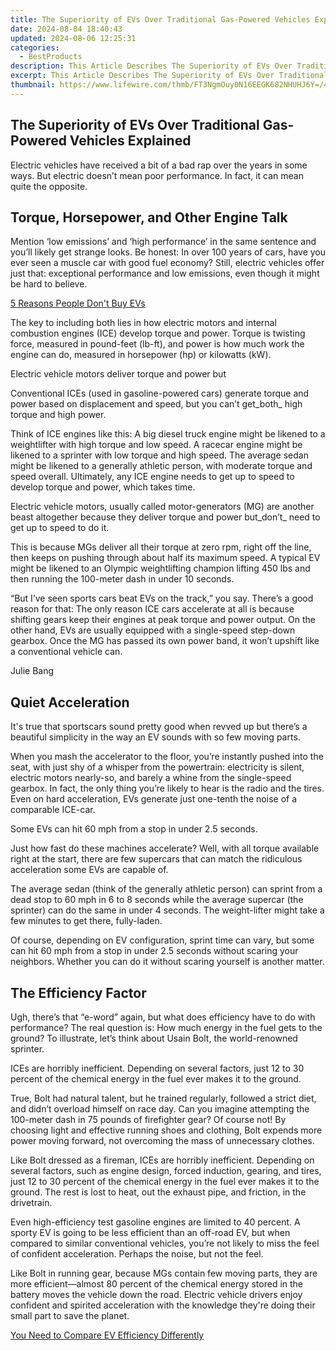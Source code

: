 ```yaml
---
title: The Superiority of EVs Over Traditional Gas-Powered Vehicles Explained
date: 2024-08-04 18:40:43
updated: 2024-08-06 12:25:31
categories:
  - BestProducts
description: This Article Describes The Superiority of EVs Over Traditional Gas-Powered Vehicles Explained
excerpt: This Article Describes The Superiority of EVs Over Traditional Gas-Powered Vehicles Explained
thumbnail: https://www.lifewire.com/thmb/FT3NgmOuy0N16EEGK682NHUHJ6Y=/400x300/filters:no_upscale():max_bytes(150000):strip_icc():format(webp)/EVsPerformBetterThanGasolineVehicles-6bccca6f0eff4017be66e30be940abd4.jpg
---
```


## The Superiority of EVs Over Traditional Gas-Powered Vehicles Explained

 Electric vehicles have received a bit of a bad rap over the years in some ways. But electric doesn’t mean poor performance. In fact, it can mean quite the opposite. 

##  Torque, Horsepower, and Other Engine Talk 

 Mention ‘low emissions’ and ‘high performance’ in the same sentence and you’ll likely get strange looks. Be honest: In over 100 years of cars, have you ever seen a muscle car with good fuel economy? Still, electric vehicles offer just that: exceptional performance and low emissions, even though it might be hard to believe.

[ 5 Reasons People Don't Buy EVs ](https://www.lifewire.com/reasons-people-dont-buy-evs-5201642) 

 The key to including both lies in how electric motors and internal combustion engines (ICE) develop torque and power. Torque is twisting force, measured in pound-feet (lb-ft), and power is how much work the engine can do, measured in horsepower (hp) or kilowatts (kW).

 Electric vehicle motors deliver torque and power but 

 Conventional ICEs (used in gasoline-powered cars) generate torque and power based on displacement and speed, but you can’t get_both_ high torque and high power. 

 Think of ICE engines like this: A big diesel truck engine might be likened to a weightlifter with high torque and low speed. A racecar engine might be likened to a sprinter with low torque and high speed. The average sedan might be likened to a generally athletic person, with moderate torque and speed overall. Ultimately, any ICE engine needs to get up to speed to develop torque and power, which takes time.

 Electric vehicle motors, usually called motor-generators (MG) are another beast altogether because they deliver torque and power but_don’t_ need to get up to speed to do it. 

 This is because MGs deliver all their torque at zero rpm, right off the line, then keeps on pushing through about half its maximum speed. A typical EV might be likened to an Olympic weightlifting champion lifting 450 lbs and then running the 100-meter dash in under 10 seconds.

 “But I’ve seen sports cars beat EVs on the track,” you say. There’s a good reason for that: The only reason ICE cars accelerate at all is because shifting gears keep their engines at peak torque and power output. On the other hand, EVs are usually equipped with a single-speed step-down gearbox. Once the MG has passed its own power band, it won’t upshift like a conventional vehicle can.

Julie Bang

## Quiet Acceleration 

 It's true that sportscars sound pretty good when revved up but there’s a beautiful simplicity in the way an EV sounds with so few moving parts. 

 When you mash the accelerator to the floor, you’re instantly pushed into the seat, with just shy of a whisper from the powertrain: electricity is silent, electric motors nearly-so, and barely a whine from the single-speed gearbox. In fact, the only thing you’re likely to hear is the radio and the tires. Even on hard acceleration, EVs generate just one-tenth the noise of a comparable ICE-car.

Some EVs can hit 60 mph from a stop in under 2.5 seconds.

 Just how fast do these machines accelerate? Well, with all torque available right at the start, there are few supercars that can match the ridiculous acceleration some EVs are capable of. 

 The average sedan (think of the generally athletic person) can sprint from a dead stop to 60 mph in 6 to 8 seconds while the average supercar (the sprinter) can do the same in under 4 seconds. The weight-lifter might take a few minutes to get there, fully-laden.

 Of course, depending on EV configuration, sprint time can vary, but some can hit 60 mph from a stop in under 2.5 seconds without scaring your neighbors. Whether you can do it without scaring yourself is another matter.

## The Efficiency Factor 

 Ugh, there’s that “e-word” again, but what does efficiency have to do with performance? The real question is: How much energy in the fuel gets to the ground? To illustrate, let’s think about Usain Bolt, the world-renowned sprinter.

 ICEs are horribly inefficient. Depending on several factors, just 12 to 30 percent of the chemical energy in the fuel ever makes it to the ground.

 True, Bolt had natural talent, but he trained regularly, followed a strict diet, and didn’t overload himself on race day. Can you imagine attempting the 100-meter dash in 75 pounds of firefighter gear? Of course not! By choosing light and effective running shoes and clothing, Bolt expends more power moving forward, not overcoming the mass of unnecessary clothes.

 Like Bolt dressed as a fireman, ICEs are horribly inefficient. Depending on several factors, such as engine design, forced induction, gearing, and tires, just 12 to 30 percent of the chemical energy in the fuel ever makes it to the ground. The rest is lost to heat, out the exhaust pipe, and friction, in the drivetrain. 

 Even high-efficiency test gasoline engines are limited to 40 percent. A sporty EV is going to be less efficient than an off-road EV, but when compared to similar conventional vehicles, you’re not likely to miss the feel of confident acceleration. Perhaps the noise, but not the feel.

 Like Bolt in running gear, because MGs contain few moving parts, they are more efficient—almost 80 percent of the chemical energy stored in the battery moves the vehicle down the road. Electric vehicle drivers enjoy confident and spirited acceleration with the knowledge they're doing their small part to save the planet.  

[  You Need to Compare EV Efficiency Differently ](https://www.lifewire.com/you-need-to-compare-ev-efficiency-differently-5204322) 

<ins class="adsbygoogle"
     style="display:block"
     data-ad-format="autorelaxed"
     data-ad-client="ca-pub-7571918770474297"
     data-ad-slot="1223367746"></ins>



<ins class="adsbygoogle"
     style="display:block"
     data-ad-client="ca-pub-7571918770474297"
     data-ad-slot="8358498916"
     data-ad-format="auto"
     data-full-width-responsive="true"></ins>
